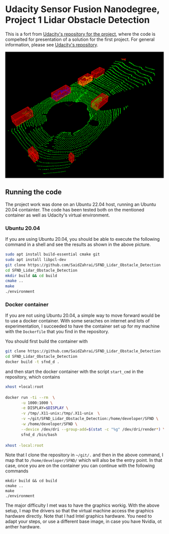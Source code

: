 # Udacity Sensor Fusion Nanodegree, Project 1 Lidar Obstacle Detection

This is a fort from [Udacity's repository for the project](https://github.com/udacity/SFND_Lidar_Obstacle_Detection), where the code is compelted for presentation of a solution for the first project. For general information, please see [Udacity's repository](https://github.com/udacity/SFND_Lidar_Obstacle_Detection).

<img src="media/Viewer.png" width="700" height="400" />

## Running the code

The project work was done on an Ubuntu 22.04 host, running an Ubuntu 20.04 containter. The code has been tested both on the mentioned container as well as Udacity's virtual environment.

### Ubuntu 20.04
If you are using Ubuntu 20.04, you should be able to execute the following command in a shell and see the results as shown in the above picture.

```sh
sudo apt install build-essential cmake git
sudo apt install libpcl-dev
git clone https://github.com/SaidZahrai/SFND_Lidar_Obstacle_Detection 
cd SFND_Lidar_Obstacle_Detection 
mkdir build && cd build
cmake ..
make
./environment
```

### Docker container
If you are not using Ubuntu 20.04, a simple way to move forward would be to use a docker container. With some seraches on internet and lots of experimentation, I succeeded to have the container set up for my machine with the `Dockerfile` that you find in the repository.

You should first build the container with
```sh
git clone https://github.com/SaidZahrai/SFND_Lidar_Obstacle_Detection 
cd SFND_Lidar_Obstacle_Detection 
docker build -t sfnd_d .
```
and then start the docker container with the script `start_cmd` in the repository, which contains
```sh
xhost +local:root

docker run -ti --rm  \
       -u 1000:1000 \
       -e DISPLAY=$DISPLAY \
       -v /tmp/.X11-unix:/tmp/.X11-unix  \
       -v ~/git/SFND_Lidar_Obstacle_Detection:/home/developer/SFND \
       -w /home/developer/SFND \
       --device /dev/dri --group-add=$(stat -c "%g" /dev/dri/render*) \
       sfnd_d /bin/bash
       
xhost -local:root
```
Note that I clone the repository in `~/git/.` and then in the above command, I map that to `/home/developer/SFND/` which will also be the entry point. In that case, once you are on the container you can continue with the following commands
```
mkdir build && cd build
cmake ..
make
./environment
```

The major difficulty I met was to have the graphics workig. With the above setup, I map the drivers so that the virtual machine access the graphics hardware directly. Note that I had Intel graphics hardware. You need to adapt your steps, or use a different base image, in case you have Nvidia, ot anther hardware.